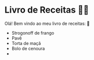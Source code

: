 # Livro de Receitas :man_cook:

Olá! Bem vindo ao meu livro de receitas: :wave:

- Strogonoff de frango
- Pavê
- Torta de maçã
- Bolo de cenoura
- 
